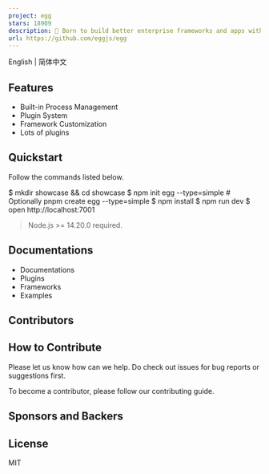 ```yaml
---
project: egg
stars: 18909
description: 🥚 Born to build better enterprise frameworks and apps with Node.js & Koa
url: https://github.com/eggjs/egg
---
```


English | 简体中文

Features
--------

-   Built-in Process Management
-   Plugin System
-   Framework Customization
-   Lots of plugins

Quickstart
----------

Follow the commands listed below.

$ mkdir showcase && cd showcase
$ npm init egg --type=simple # Optionally pnpm create egg --type=simple
$ npm install
$ npm run dev
$ open http://localhost:7001

> Node.js >= 14.20.0 required.

Documentations
--------------

-   Documentations
-   Plugins
-   Frameworks
-   Examples

Contributors
------------

How to Contribute
-----------------

Please let us know how can we help. Do check out issues for bug reports or suggestions first.

To become a contributor, please follow our contributing guide.

Sponsors and Backers
--------------------

License
-------

MIT
